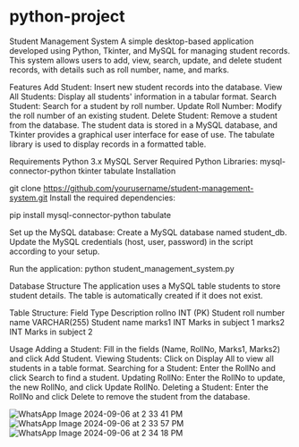 # python-project
Student Management System
A simple desktop-based application developed using Python, Tkinter, and MySQL for managing student records. This system allows users to add, view, search, update, and delete student records, with details such as roll number, name, and marks.

Features
Add Student: Insert new student records into the database.
View All Students: Display all students' information in a tabular format.
Search Student: Search for a student by roll number.
Update Roll Number: Modify the roll number of an existing student.
Delete Student: Remove a student from the database.
The student data is stored in a MySQL database, and Tkinter provides a graphical user interface for ease of use. The tabulate library is used to display records in a formatted table.

Requirements
Python 3.x
MySQL Server
Required Python Libraries:
mysql-connector-python
tkinter
tabulate
Installation

git clone https://github.com/yourusername/student-management-system.git
Install the required dependencies:


pip install mysql-connector-python tabulate

Set up the MySQL database:
Create a MySQL database named student_db.
Update the MySQL credentials (host, user, password) in the script according to your setup.

Run the application:
python student_management_system.py

Database Structure
The application uses a MySQL table students to store student details. The table is automatically created if it does not exist.

Table Structure:
Field	Type	Description
rollno	INT (PK)	Student roll number
name	VARCHAR(255)	Student name
marks1	INT	Marks in subject 1
marks2	INT	Marks in subject 2


Usage
Adding a Student: Fill in the fields (Name, RollNo, Marks1, Marks2) and click Add Student.
Viewing Students: Click on Display All to view all students in a table format.
Searching for a Student: Enter the RollNo and click Search to find a student.
Updating RollNo: Enter the RollNo to update, the new RollNo, and click Update RollNo.
Deleting a Student: Enter the RollNo and click Delete to remove the student from the database.

![WhatsApp Image 2024-09-06 at 2 33 41 PM](https://github.com/user-attachments/assets/0212bf62-4c28-4888-909b-4ee28ed3e005)
![WhatsApp Image 2024-09-06 at 2 33 57 PM](https://github.com/user-attachments/assets/a61bed84-23d6-4cd6-8e91-e462f3ff798b)
![WhatsApp Image 2024-09-06 at 2 34 18 PM](https://github.com/user-attachments/assets/18336c3c-2997-4b30-9a18-d1303f123810)

